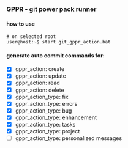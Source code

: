 ### GPPR - git power pack runner


#### how to use

```console
# on selected root
user@host:~$ start git_gppr_action.bat
```

#### generate auto commit commands for:

- [x] gppr_action: create
- [x] gppr_action: update
- [x] gppr_action: read
- [x] gppr_action: delete
- [x] gppr_action_type: fix
- [x] gppr_action_type: errors
- [x] gppr_action_type: bug
- [x] gppr_action_type: enhancement
- [x] gppr_action_type: tasks
- [x] gppr_action_type: project 
- [ ] gppr_action_type: personalized messages
